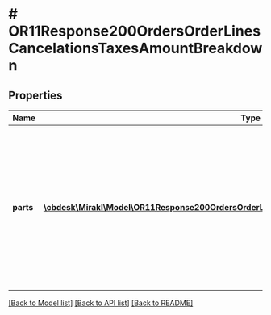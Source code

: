 # # OR11Response200OrdersOrderLinesCancelationsTaxesAmountBreakdown

## Properties

Name | Type | Description | Notes
------------ | ------------- | ------------- | -------------
**parts** | [**\cbdesk\Mirakl\Model\OR11Response200OrdersOrderLinesCancelationsTaxesAmountBreakdownParts[]**](OR11Response200OrdersOrderLinesCancelationsTaxesAmountBreakdownParts.md) | The parts which constitute the total amount. &lt;br/&gt;Each part can have different invoicing rules. The sum of the amount of each part is equal to the total amount. Multiple parts can be returned in tax mode TAX_INCLUDED. | [optional]

[[Back to Model list]](../../README.md#models) [[Back to API list]](../../README.md#endpoints) [[Back to README]](../../README.md)
